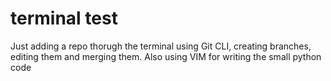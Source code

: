# terminal test

Just adding a repo thorugh the terminal using Git CLI, creating branches, editing them and merging them. 
Also using VIM for writing the small python code
